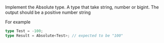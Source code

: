 Implement the Absolute type. A type that take string, number or bigint. The output should be a positive number string

For example

```typescript
type Test = -100;
type Result = Absolute<Test>; // expected to be "100"
```
